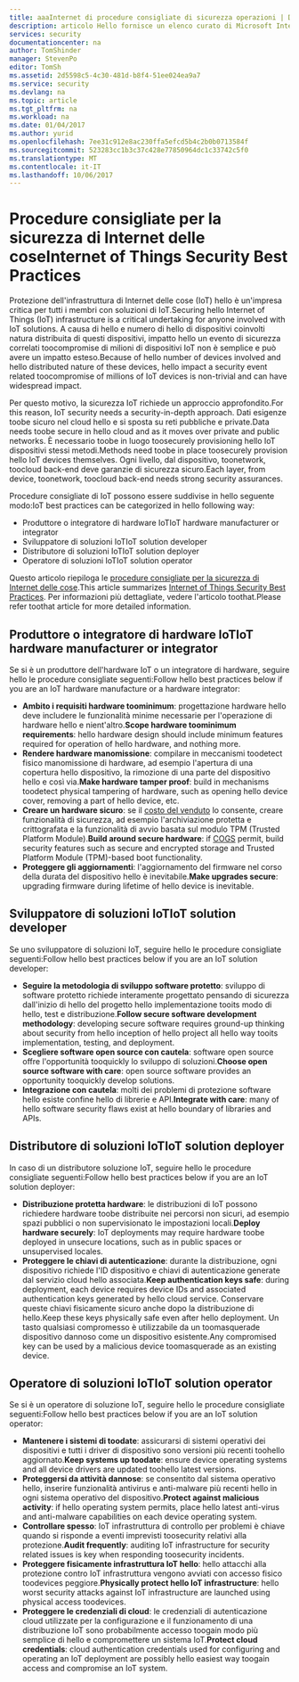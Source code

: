 ```yaml
---
title: aaaInternet di procedure consigliate di sicurezza operazioni | Documenti Microsoft
description: articolo Hello fornisce un elenco curato di Microsoft Internet delle cose Security Best Practices e i suggerimenti generali.
services: security
documentationcenter: na
author: TomShinder
manager: StevenPo
editor: TomSh
ms.assetid: 2d5598c5-4c30-481d-b8f4-51ee024ea9a7
ms.service: security
ms.devlang: na
ms.topic: article
ms.tgt_pltfrm: na
ms.workload: na
ms.date: 01/04/2017
ms.author: yurid
ms.openlocfilehash: 7ee31c912e8ac230ffa5efcd5b4c2b0b0713584f
ms.sourcegitcommit: 523283cc1b3c37c428e77850964dc1c33742c5f0
ms.translationtype: MT
ms.contentlocale: it-IT
ms.lasthandoff: 10/06/2017
---
```

# <a name="internet-of-things-security-best-practices"></a><span data-ttu-id="65d35-103">Procedure consigliate per la sicurezza di Internet delle cose</span><span class="sxs-lookup"><span data-stu-id="65d35-103">Internet of Things Security Best Practices</span></span>
<span data-ttu-id="65d35-104">Protezione dell'infrastruttura di Internet delle cose (IoT) hello è un'impresa critica per tutti i membri con soluzioni di IoT.</span><span class="sxs-lookup"><span data-stu-id="65d35-104">Securing hello Internet of Things (IoT) infrastructure is a critical undertaking for anyone involved with IoT solutions.</span></span> <span data-ttu-id="65d35-105">A causa di hello e numero di hello di dispositivi coinvolti natura distribuita di questi dispositivi, impatto hello un evento di sicurezza correlati toocompromise di milioni di dispositivi IoT non è semplice e può avere un impatto esteso.</span><span class="sxs-lookup"><span data-stu-id="65d35-105">Because of hello number of devices involved and hello distributed nature of these devices, hello impact a security event related toocompromise of millions of IoT devices is non-trivial and can have widespread impact.</span></span>

<span data-ttu-id="65d35-106">Per questo motivo, la sicurezza IoT richiede un approccio approfondito.</span><span class="sxs-lookup"><span data-stu-id="65d35-106">For this reason, IoT security needs a security-in-depth approach.</span></span> <span data-ttu-id="65d35-107">Dati esigenze toobe sicuro nel cloud hello e si sposta su reti pubbliche e private.</span><span class="sxs-lookup"><span data-stu-id="65d35-107">Data needs toobe secure in hello cloud and as it moves over private and public networks.</span></span> <span data-ttu-id="65d35-108">È necessario toobe in luogo toosecurely provisioning hello IoT dispositivi stessi metodi.</span><span class="sxs-lookup"><span data-stu-id="65d35-108">Methods need toobe in place toosecurely provision hello IoT devices themselves.</span></span> <span data-ttu-id="65d35-109">Ogni livello, dal dispositivo, toonetwork, toocloud back-end deve garanzie di sicurezza sicuro.</span><span class="sxs-lookup"><span data-stu-id="65d35-109">Each layer, from device, toonetwork, toocloud back-end needs strong security assurances.</span></span>

<span data-ttu-id="65d35-110">Procedure consigliate di IoT possono essere suddivise in hello seguente modo:</span><span class="sxs-lookup"><span data-stu-id="65d35-110">IoT best practices can be categorized in hello following way:</span></span>

* <span data-ttu-id="65d35-111">Produttore o integratore di hardware IoT</span><span class="sxs-lookup"><span data-stu-id="65d35-111">IoT hardware manufacturer or integrator</span></span>
* <span data-ttu-id="65d35-112">Sviluppatore di soluzioni IoT</span><span class="sxs-lookup"><span data-stu-id="65d35-112">IoT solution developer</span></span>
* <span data-ttu-id="65d35-113">Distributore di soluzioni IoT</span><span class="sxs-lookup"><span data-stu-id="65d35-113">IoT solution deployer</span></span>
* <span data-ttu-id="65d35-114">Operatore di soluzioni IoT</span><span class="sxs-lookup"><span data-stu-id="65d35-114">IoT solution operator</span></span>

<span data-ttu-id="65d35-115">Questo articolo riepiloga le [procedure consigliate per la sicurezza di Internet delle cose](../iot-suite/iot-security-best-practices.md).</span><span class="sxs-lookup"><span data-stu-id="65d35-115">This article summarizes [Internet of Things Security Best Practices](../iot-suite/iot-security-best-practices.md).</span></span> <span data-ttu-id="65d35-116">Per informazioni più dettagliate, vedere l'articolo toothat.</span><span class="sxs-lookup"><span data-stu-id="65d35-116">Please refer toothat article for more detailed information.</span></span>

## <a name="iot-hardware-manufacturer-or-integrator"></a><span data-ttu-id="65d35-117">Produttore o integratore di hardware IoT</span><span class="sxs-lookup"><span data-stu-id="65d35-117">IoT hardware manufacturer or integrator</span></span>
<span data-ttu-id="65d35-118">Se si è un produttore dell'hardware IoT o un integratore di hardware, seguire hello le procedure consigliate seguenti:</span><span class="sxs-lookup"><span data-stu-id="65d35-118">Follow hello best practices below if you are an IoT hardware manufacture or a hardware integrator:</span></span>

* <span data-ttu-id="65d35-119">**Ambito i requisiti hardware toominimum**: progettazione hardware hello deve includere le funzionalità minime necessarie per l'operazione di hardware hello e nient'altro.</span><span class="sxs-lookup"><span data-stu-id="65d35-119">**Scope hardware toominimum requirements**: hello hardware design should include minimum features required for operation of hello hardware, and nothing more.</span></span> 
* <span data-ttu-id="65d35-120">**Rendere hardware manomissione**: compilare in meccanismi toodetect fisico manomissione di hardware, ad esempio l'apertura di una copertura hello dispositivo, la rimozione di una parte del dispositivo hello e così via.</span><span class="sxs-lookup"><span data-stu-id="65d35-120">**Make hardware tamper proof**: build in mechanisms toodetect physical tampering of hardware, such as opening hello device cover, removing a part of hello device, etc.</span></span> 
* <span data-ttu-id="65d35-121">**Creare un hardware sicuro**: se il [costo del venduto](https://en.wikipedia.org/wiki/Cost_of_goods_sold) lo consente, creare funzionalità di sicurezza, ad esempio l'archiviazione protetta e crittografata e la funzionalità di avvio basata sul modulo TPM (Trusted Platform Module).</span><span class="sxs-lookup"><span data-stu-id="65d35-121">**Build around secure hardware**: if [COGS](https://en.wikipedia.org/wiki/Cost_of_goods_sold) permit, build security features such as secure and encrypted storage and Trusted Platform Module (TPM)-based boot functionality.</span></span>
* <span data-ttu-id="65d35-122">**Proteggere gli aggiornamenti**: l'aggiornamento del firmware nel corso della durata del dispositivo hello è inevitabile.</span><span class="sxs-lookup"><span data-stu-id="65d35-122">**Make upgrades secure**: upgrading firmware during lifetime of hello device is inevitable.</span></span>

## <a name="iot-solution-developer"></a><span data-ttu-id="65d35-123">Sviluppatore di soluzioni IoT</span><span class="sxs-lookup"><span data-stu-id="65d35-123">IoT solution developer</span></span>
<span data-ttu-id="65d35-124">Se uno sviluppatore di soluzioni IoT, seguire hello le procedure consigliate seguenti:</span><span class="sxs-lookup"><span data-stu-id="65d35-124">Follow hello best practices below if you are an IoT solution developer:</span></span>

* <span data-ttu-id="65d35-125">**Seguire la metodologia di sviluppo software protetto**: sviluppo di software protetto richiede interamente progettato pensando di sicurezza dall'inizio di hello del progetto hello implementazione tooits modo di hello, test e distribuzione.</span><span class="sxs-lookup"><span data-stu-id="65d35-125">**Follow secure software development methodology**: developing secure software requires ground-up thinking about security from hello inception of hello project all hello way tooits implementation, testing, and deployment.</span></span>
* <span data-ttu-id="65d35-126">**Scegliere software open source con cautela**: software open source offre l'opportunità tooquickly lo sviluppo di soluzioni.</span><span class="sxs-lookup"><span data-stu-id="65d35-126">**Choose open source software with care**: open source software provides an opportunity tooquickly develop solutions.</span></span>
* <span data-ttu-id="65d35-127">**Integrazione con cautela**: molti dei problemi di protezione software hello esiste confine hello di librerie e API.</span><span class="sxs-lookup"><span data-stu-id="65d35-127">**Integrate with care**: many of hello software security flaws exist at hello boundary of libraries and APIs.</span></span> 

## <a name="iot-solution-deployer"></a><span data-ttu-id="65d35-128">Distributore di soluzioni IoT</span><span class="sxs-lookup"><span data-stu-id="65d35-128">IoT solution deployer</span></span>
<span data-ttu-id="65d35-129">In caso di un distributore soluzione IoT, seguire hello le procedure consigliate seguenti:</span><span class="sxs-lookup"><span data-stu-id="65d35-129">Follow hello best practices below if you are an IoT solution deployer:</span></span>

* <span data-ttu-id="65d35-130">**Distribuzione protetta hardware**: le distribuzioni di IoT possono richiedere hardware toobe distribuite nei percorsi non sicuri, ad esempio spazi pubblici o non supervisionato le impostazioni locali.</span><span class="sxs-lookup"><span data-stu-id="65d35-130">**Deploy hardware securely**: IoT deployments may require hardware toobe deployed in unsecure locations, such as in public spaces or unsupervised locales.</span></span>
* <span data-ttu-id="65d35-131">**Proteggere le chiavi di autenticazione**: durante la distribuzione, ogni dispositivo richiede l'ID dispositivo e chiavi di autenticazione generate dal servizio cloud hello associata.</span><span class="sxs-lookup"><span data-stu-id="65d35-131">**Keep authentication keys safe**: during deployment, each device requires device IDs and associated authentication keys generated by hello cloud service.</span></span> <span data-ttu-id="65d35-132">Conservare queste chiavi fisicamente sicuro anche dopo la distribuzione di hello.</span><span class="sxs-lookup"><span data-stu-id="65d35-132">Keep these keys physically safe even after hello deployment.</span></span> <span data-ttu-id="65d35-133">Un tasto qualsiasi compromesso è utilizzabile da un toomasquerade dispositivo dannoso come un dispositivo esistente.</span><span class="sxs-lookup"><span data-stu-id="65d35-133">Any compromised key can be used by a malicious device toomasquerade as an existing device.</span></span>

## <a name="iot-solution-operator"></a><span data-ttu-id="65d35-134">Operatore di soluzioni IoT</span><span class="sxs-lookup"><span data-stu-id="65d35-134">IoT solution operator</span></span>
<span data-ttu-id="65d35-135">Se si è un operatore di soluzione IoT, seguire hello le procedure consigliate seguenti:</span><span class="sxs-lookup"><span data-stu-id="65d35-135">Follow hello best practices below if you are an IoT solution operator:</span></span>

* <span data-ttu-id="65d35-136">**Mantenere i sistemi di toodate**: assicurarsi di sistemi operativi dei dispositivi e tutti i driver di dispositivo sono versioni più recenti toohello aggiornato.</span><span class="sxs-lookup"><span data-stu-id="65d35-136">**Keep systems up toodate**: ensure device operating systems and all device drivers are updated toohello latest versions.</span></span> 
* <span data-ttu-id="65d35-137">**Proteggersi da attività dannose**: se consentito dal sistema operativo hello, inserire funzionalità antivirus e anti-malware più recenti hello in ogni sistema operativo del dispositivo.</span><span class="sxs-lookup"><span data-stu-id="65d35-137">**Protect against malicious activity**: if hello operating system permits, place hello latest anti-virus and anti-malware capabilities on each device operating system.</span></span> 
* <span data-ttu-id="65d35-138">**Controllare spesso**: IoT infrastruttura di controllo per problemi è chiave quando si risponde a eventi imprevisti toosecurity relativi alla protezione.</span><span class="sxs-lookup"><span data-stu-id="65d35-138">**Audit frequently**: auditing IoT infrastructure for security related issues is key when responding toosecurity incidents.</span></span>
* <span data-ttu-id="65d35-139">**Proteggere fisicamente infrastruttura IoT hello**: hello attacchi alla protezione contro IoT infrastruttura vengono avviati con accesso fisico toodevices peggiore.</span><span class="sxs-lookup"><span data-stu-id="65d35-139">**Physically protect hello IoT infrastructure**: hello worst security attacks against IoT infrastructure are launched using physical access toodevices.</span></span>
* <span data-ttu-id="65d35-140">**Proteggere le credenziali di cloud**: le credenziali di autenticazione cloud utilizzate per la configurazione e il funzionamento di una distribuzione IoT sono probabilmente accesso toogain modo più semplice di hello e compromettere un sistema IoT.</span><span class="sxs-lookup"><span data-stu-id="65d35-140">**Protect cloud credentials**: cloud authentication credentials used for configuring and operating an IoT deployment are possibly hello easiest way toogain access and compromise an IoT system.</span></span> 

